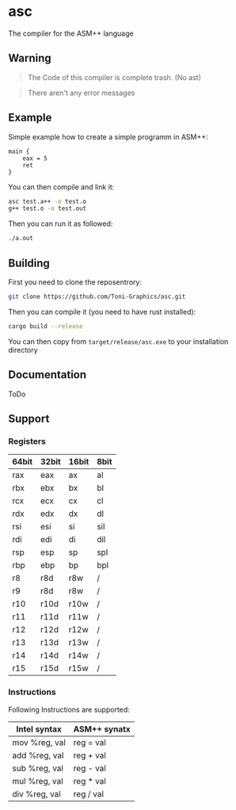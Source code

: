 # asc

The compiler for the ASM++ language

## Warning

> The Code of this compiler is complete trash. (No ast)

> There aren't any error messages

## Example

Simple example how to create a simple programm in ASM++:

```ASM++
main {
    eax = 5
    ret
}
```

You can then compile and link it:

```bash
asc test.a++ -o test.o
g++ test.o -o test.out
```

Then you can run it as followed:

```bash
./a.out
```

## Building

First you need to clone the reposentrory:

```bash
git clone https://github.com/Toni-Graphics/asc.git
```

Then you can compile it (you need to have rust installed):

```bash
cargo build --release
```

You can then copy from `target/release/asc.exe` to your installation directory

## Documentation

ToDo

## Support
### Registers
|64bit |32bit |16bit |8bit  |
|------|------|------|------|
|rax   |eax   |ax    |al    |
|rbx   |ebx   |bx    |bl    |
|rcx   |ecx   |cx    |cl    |
|rdx   |edx   |dx    |dl    |
|rsi   |esi   |si    |sil   |
|rdi   |edi   |di    |dil   |
|rsp   |esp   |sp    |spl   |
|rbp   |ebp   |bp    |bpl   |
|r8    |r8d   |r8w   |  /   |
|r9    |r8d   |r8w   |  /   |
|r10   |r10d  |r10w  |  /   |
|r11   |r11d  |r11w  |  /   |
|r12   |r12d  |r12w  |  /   |
|r13   |r13d  |r13w  |  /   |
|r14   |r14d  |r14w  |  /   |
|r15   |r15d  |r15w  |  /   |

### Instructions
Following Instructions are supported:

| Intel syntax | ASM++ synatx |
|--------------|--------------|
|mov %reg, val | reg = val    |
|add %reg, val | reg + val    |
|sub %reg, val | reg - val    |
|mul %reg, val | reg * val    |
|div %reg, val | reg / val    |
